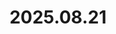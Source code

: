 ---
layout: post
title: 2025.08.21
image: 
  path: /assets/img/2025.grand_teton.jpeg
description: >
   Grand Teton National Park, USA
sitemap: false
---